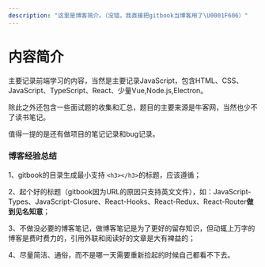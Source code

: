 ```yaml
---
description: "这里是博客简介。（没错，我直接把gitbook当博客用了\U0001F606）"
---
```


# 内容简介

 主要记录前端学习的内容，当然是主要记录JavaScript，包含HTML、CSS、JavaScript、TypeScript、React、少量Vue,Node.js,Electron。

 除此之外还包含一些面试题的收集和汇总，题目的主要来源是牛客网，当然也少不了读书笔记。

 值得一提的是还有做项目的笔记记录和bug记录。

### 博客经验总结

 1、gitbook的目录生成最小支持 `<h3></h3>`的标题，应该遵循；

 2、起个好的标题（gitbook因为URL的原因只支持英文文件），如：JavaScript-Types、JavaScript-Closure、React-Hooks、React-Redux、React-Router**做到见名知意**；

 3、不做没必要的博客笔记，做博客笔记是为了更好的留存知识，但动辄上万字的博客是费时费力的，引用外联和阅读好的文章是大有裨益的；

 4、尽量简洁、通俗，而不是哪一天需要重新捡起的时候自己都看不下去。

